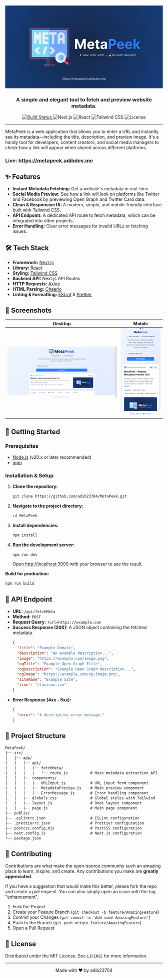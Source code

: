 <p align="center">
  <img src="https://raw.githubusercontent.com/Adib23704/MetaPeek/refs/heads/master/public/images/cover-image.jpg" alt="MetaPeek Logo">
</p>

<h3 align="center">A simple and elegant tool to fetch and preview website metadata.</h3>

<p align="center">
  <a href="https://github.com/adib23704/MetaPeek/actions/workflows/build.yml">
    <img src="https://github.com/adib23704/MetaPeek/actions/workflows/build.yml/badge.svg" alt="Build Status">
  </a>
  <img src="https://img.shields.io/badge/Next.js-15.x-black?logo=next.js" alt="Next.js">
  <img src="https://img.shields.io/badge/React-19.x-blue?logo=react" alt="React">
  <img src="https://img.shields.io/badge/Tailwind_CSS-4.x-38B2AC?logo=tailwind-css" alt="Tailwind CSS">
  <img src="https://img.shields.io/github/license/Adib23704/MetaPeek" alt="License">
</p>

---

MetaPeek is a web application that allows you to enter a URL and instantly see its metadata—including the title, description, and preview image. It's a handy tool for developers, content creators, and social media managers to check how a link will appear when shared across different platforms.

### Live: https://metapeek.adibdev.me

## ✨ Features

- **Instant Metadata Fetching:** Get a website's metadata in real-time.
- **Social Media Preview:** See how a link will look on platforms like Twitter and Facebook by previewing Open Graph and Twitter Card data.
- **Clean & Responsive UI:** A modern, simple, and mobile-friendly interface built with Tailwind CSS.
- **API Endpoint:** A dedicated API route to fetch metadata, which can be integrated into other projects.
- **Error Handling:** Clear error messages for invalid URLs or fetching issues.

## 🛠️ Tech Stack

- **Framework:** [Next.js](https://nextjs.org/)
- **Library:** [React](https://reactjs.org/)
- **Styling:** [Tailwind CSS](https://tailwindcss.com/)
- **Backend API:** Next.js API Routes
- **HTTP Requests:** [Axios](https://axios-http.com/)
- **HTML Parsing:** [Cheerio](https://cheerio.js.org/)
- **Linting & Formatting:** [ESLint](https://eslint.org/) & [Prettier](https://prettier.io/)

## 📸 Screenshots

| Desktop                                                | Mobile                                               |
| ------------------------------------------------------ | ---------------------------------------------------- |
| ![Desktop Screenshot](./public/screenshot/desktop.png) | ![Mobile Screenshot](./public/screenshot/mobile.png) |

## 🚀 Getting Started

### Prerequisites

- [Node.js](https://nodejs.org/en/) (v20.x or later recommended)
- [npm](https://www.npmjs.com/)

### Installation & Setup

1.  **Clone the repository:**

    ```sh
    git clone https://github.com/adib23704/MetaPeek.git
    ```

2.  **Navigate to the project directory:**

    ```sh
    cd MetaPeek
    ```

3.  **Install dependencies:**

    ```sh
    npm install
    ```

4.  **Run the development server:**
    ```sh
    npm run dev
    ```
    Open [http://localhost:3000](http://localhost:3000) with your browser to see the result.

**Build for production:**

```sh
npm run build
```

## 🔌 API Endpoint

- **URL:** `/api/fetchMeta`
- **Method:** `POST`
- **Request Query:** `?url=https://example.com`
- **Success Response (200):**
  A JSON object containing the fetched metadata.
  ```json
  {
  	"title": "Example Domain",
  	"description": "An example description...",
  	"image": "https://example.com/image.png",
  	"ogTitle": "Example Open Graph Title",
  	"ogDescription": "Example Open Graph description...",
  	"ogImage": "https://example.com/og-image.png",
  	"siteName": "Example Site",
  	"icon": "/favicon.ico"
  }
  ```
- **Error Response (4xx - 5xx):**
  ```json
  {
  	"error": "A descriptive error message."
  }
  ```

## 📂 Project Structure

```
MetaPeek/
├── src/
│   ├── app/
│   │   ├── api/
│   │   │   ├── fetchMeta/
│   │   │   │   └── route.js          # Main metadata extraction API
│   │   ├── components/
│   │   │   ├── URLInput.js           # URL input form component
│   │   │   ├── MetadataPreview.js    # Main preview component
│   │   │   ├── ErrorMessage.js       # Error handling component
│   │   ├── globals.css               # Global styles with Tailwind
│   │   ├── layout.js                 # Root layout component
│   │   ├── page.js                   # Main page component
├── public/
├── .eslintrc.json                    # ESLint configuration
├── .prettierrc.json                  # Prettier configuration
├── postcss.config.mjs                # PostCSS configuration
├── next.config.js                    # Next.js configuration
└── package.json
```

## 🤝 Contributing

Contributions are what make the open-source community such an amazing place to learn, inspire, and create. Any contributions you make are **greatly appreciated**.

If you have a suggestion that would make this better, please fork the repo and create a pull request. You can also simply open an issue with the tag "enhancement".

1.  Fork the Project
2.  Create your Feature Branch (`git checkout -b feature/AmazingFeature`)
3.  Commit your Changes (`git commit -m 'Add some AmazingFeature'`)
4.  Push to the Branch (`git push origin feature/AmazingFeature`)
5.  Open a Pull Request

## 📄 License

Distributed under the MIT License. See `LICENSE` for more information.

---

<p align="center">
  Made with ❤️ by adib23704
</p>
